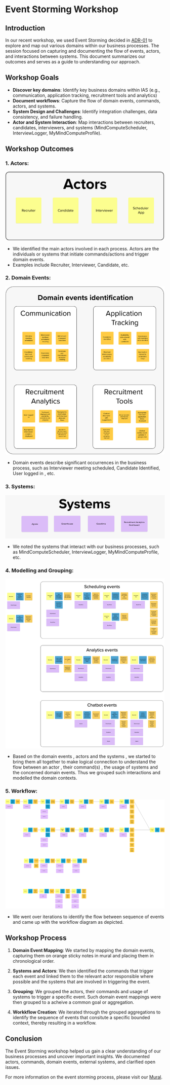 # Event Storming Workshop

## Introduction

In our recent workshop, we used Event Storming decided in [ADR-01](/ADR/ADR-01-Use%20Domain%20Driven%20Design.md) to explore and map out various domains within our business processes. The session focused on capturing and documenting the flow of events, actors, and interactions between systems. This document summarizes our outcomes and serves as a guide to understanding our approach.

## Workshop Goals

- **Discover key domains**: Identify key business domains within IAS (e.g., communication, application tracking, recruitment tools and analytics)
- **Document workflows**: Capture the flow of domain events, commands, actors, and systems.
- **System Design and Challenges**: Identify integration challenges, data consistency, and failure handling.
- **Actor and System Interaction**: Map interactions between recruiters, candidates, interviewers, and systems (MindComputeScheduler, InterviewLogger, MyMindComputeProfile).

## Workshop Outcomes

### 1. **Actors**:
![Actor](/EventStorming/assets/ES-Actors.png)
- We identified the main actors involved in each process. Actors are the individuals or systems that initiate commands/actions and trigger domain events.
- Examples include Recruiter, Interviewer, Candidate, etc.

### 2. **Domain Events**:
![Domain Events](/EventStorming/assets/ES-DomainEvents.png)
- Domain events describe significant occurrences in the business process, such as Interviewer meeting scheduled, Candidate Identified, User logged in , etc.

### 3. **Systems**:
![Systems](/EventStorming/assets/ES-Systems.png)
- We noted the systems that interact with our business processes, such as MindComputeScheduler, InterviewLogger, MyMindComputeProfile, etc.

### 4. **Modelling and Grouping**:
![Modelling and Grouping](/EventStorming/assets/ES-ModellingAndGrouping.png)
- Based on the domain events , actors and the systems , we started to bring them all together to make logical connection to understand the flow between an actor , their command(s) , the usage of systems and the concerned domain events. Thus we grouped such interactions and modelled the domain contexts.

### 5. **Workflow**:
![Workflow](/EventStorming/assets/ES-Iteration-Workflow.png)
- We went over iterations to identify the flow between sequence of events and came up with the workflow diagram as depicted.


## Workshop Process

1. **Domain Event Mapping**:
   We started by mapping the domain events, capturing them on orange sticky notes in mural and placing them in chronological order.

2. **Systems and Actors**:
   We then identified the commands that trigger each event and linked them to the relevant actor responsible where possible and the systems that are involved in triggering the event.

3. **Grouping**:
   We grouped the actors, their commands and usage of systems to trigger a specific event. Such domain event mappings were then grouped to a acheive a common goal or aggregation.

4. **Workkflow Creation**:
   We iterated through the grouped aggregations to identify the sequence of events that consitute a specific bounded context, thereby resulting in a workflow.

## Conclusion

The Event Storming workshop helped us gain a clear understanding of our business processes and uncover important insights. We documented actors, commands, domain events, external systems, and clarified open issues.

For more information on the event storming process, please visit our [Mural](https://app.mural.co/t/twma7655/m/twma7655/1741584722800/06b3ef97467cc9d67e498699352bec078b41188e?sender=ua3f63264dd15bb4402cd0018).